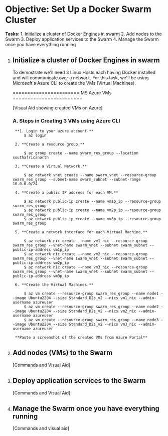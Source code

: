 # Objective: Set Up a Docker Swarm Cluster

**Tasks**:
    1. Initialize a cluster of Docker Engines in swarm
    2. Add nodes to the Swarm
    3. Deploy application services to the Swarm
    4. Manage the Swarm once you have everything running

1. ## Initialize a cluster of Docker Engines in swarm

    To demostrate we'll need 3 Linux Hosts each having Docker installed and will communicate over a network. For this task, we'll be using Microsoft's Azure CLI to create the VMs (Virtual Machines).

    ======================= MS Azure VMs ======================== 

    [Visual Aid showing created VMs on Azure]
    ### A. Steps in Creating 3 VMs using Azure CLI

        **1. Login to your azure account.** 
            $ az login
        
        2. **Create a resource group.** 
    
            $ az group create --name swarm_res_group --location southafricanorth

        3. **Create a Virtual Network.** 

            $ az network vnet create --name swarm_vnet --resource-group swarm_res_group --subnet-name swarm_subnet --subnet-range 10.0.0.0/24
        
        4. **Create a public IP address for each VM.** 

            $ az network public-ip create --name vm1p_ip --resource-group swarm_res_group
            $ az network public-ip create --name vm2p_ip --resource-group swarm_res_group
            $ az network public-ip create --name vm3p_ip --resource-group swarm_res_group

        5. **Create a network interface for each Virtual Machine.** 

            $ az network nic create --name vm1_nic --resource-group swarm_res_group --vnet-name swarm_vnet --subnet swarm_subnet --public-ip-address vm1p_ip
            $ az network nic create --name vm2_nic --resource-group swarm_res_group --vnet-name swarm_vnet --subnet swarm_subnet --public-ip-address vm2p_ip
            $ az network nic create --name vm3_nic --resource-group swarm_res_group --vnet-name swarm_vnet --subnet swarm_subnet --public-ip-address vm3p_ip
        
        6. **Create the Virtual Machines.**

            $ az vm create --resource-group swarm_res_group --name node1 --image Ubuntu2204 --size Standard_D2s_v2 --nics vm1_nic --admin-username azureuser
            $ az vm create --resource-group swarm_res_group --name node2 --image Ubuntu2204 --size Standard_D2s_v2 --nics vm2_nic --admin-username azureuser
            $ az vm create --resource-group swarm_res_group --name node3 --image Ubuntu2204 --size Standard_D2s_v2 --nics vm3_nic --admin-username azureuser

        **Paste a screenshot of the created VMs from Azure Portal**

2. ## Add nodes (VMs) to the Swarm

    [Commands and Visual Aid]

3. ## Deploy application services to the Swarm

    [Commands and Visual Aid]


4. ## Manage the Swarm once you have everything running

    [Commands and visual aid]